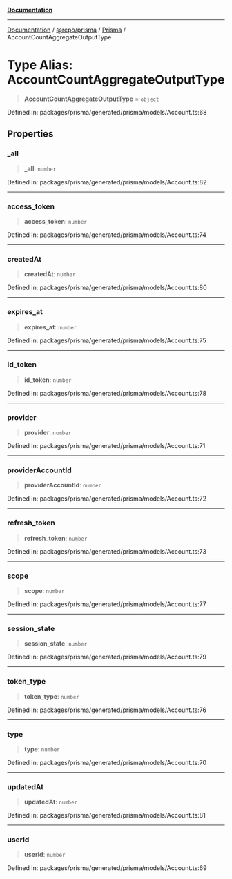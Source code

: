 [**Documentation**](../../../../../README.md)

***

[Documentation](../../../../../README.md) / [@repo/prisma](../../../README.md) / [Prisma](../README.md) / AccountCountAggregateOutputType

# Type Alias: AccountCountAggregateOutputType

> **AccountCountAggregateOutputType** = `object`

Defined in: packages/prisma/generated/prisma/models/Account.ts:68

## Properties

### \_all

> **\_all**: `number`

Defined in: packages/prisma/generated/prisma/models/Account.ts:82

***

### access\_token

> **access\_token**: `number`

Defined in: packages/prisma/generated/prisma/models/Account.ts:74

***

### createdAt

> **createdAt**: `number`

Defined in: packages/prisma/generated/prisma/models/Account.ts:80

***

### expires\_at

> **expires\_at**: `number`

Defined in: packages/prisma/generated/prisma/models/Account.ts:75

***

### id\_token

> **id\_token**: `number`

Defined in: packages/prisma/generated/prisma/models/Account.ts:78

***

### provider

> **provider**: `number`

Defined in: packages/prisma/generated/prisma/models/Account.ts:71

***

### providerAccountId

> **providerAccountId**: `number`

Defined in: packages/prisma/generated/prisma/models/Account.ts:72

***

### refresh\_token

> **refresh\_token**: `number`

Defined in: packages/prisma/generated/prisma/models/Account.ts:73

***

### scope

> **scope**: `number`

Defined in: packages/prisma/generated/prisma/models/Account.ts:77

***

### session\_state

> **session\_state**: `number`

Defined in: packages/prisma/generated/prisma/models/Account.ts:79

***

### token\_type

> **token\_type**: `number`

Defined in: packages/prisma/generated/prisma/models/Account.ts:76

***

### type

> **type**: `number`

Defined in: packages/prisma/generated/prisma/models/Account.ts:70

***

### updatedAt

> **updatedAt**: `number`

Defined in: packages/prisma/generated/prisma/models/Account.ts:81

***

### userId

> **userId**: `number`

Defined in: packages/prisma/generated/prisma/models/Account.ts:69
